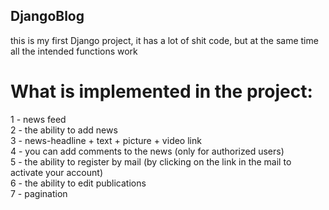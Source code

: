 ## DjangoBlog

this is my first Django project, it has a lot of shit code, but at the same time all the intended functions work

# What is implemented in the project:

1 - news feed  
2 - the ability to add news  
3 - news-headline + text + picture + video link  
4 - you can add comments to the news (only for authorized users)  
5 - the ability to register by mail (by clicking on the link in the mail to activate your account)  
6 - the ability to edit publications  
7 - pagination
